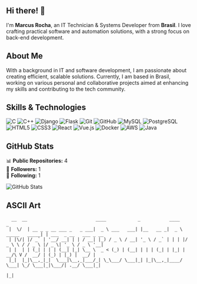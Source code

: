 ## Hi there! 👋

I'm **Marcus Rocha**, an IT Technician & Systems Developer from **Brasil**. I love crafting practical software and automation solutions, with a strong focus on back-end development.

## About Me

With a background in IT and software development, I am passionate about creating efficient, scalable solutions. Currently, I am based in Brasil, working on various personal and collaborative projects aimed at enhancing my skills and contributing to the tech community.

## Skills & Technologies

![C](https://img.shields.io/badge/-C-05122A?style=flat&logo=c&logoColor=white) 
![C++](https://img.shields.io/badge/-C++-00599C?style=flat&logo=c%2B%2B&logoColor=white) 
![Django](https://img.shields.io/badge/-Django-092E20?style=flat&logo=django&logoColor=white) 
![Flask](https://img.shields.io/badge/-Flask-000000?style=flat&logo=flask&logoColor=white) 
![Git](https://img.shields.io/badge/-Git-F05032?style=flat&logo=git&logoColor=white) 
![GitHub](https://img.shields.io/badge/-GitHub-181717?style=flat&logo=github&logoColor=white) 
![MySQL](https://img.shields.io/badge/-MySQL-4479A1?style=flat&logo=mysql&logoColor=white) 
![PostgreSQL](https://img.shields.io/badge/-PostgreSQL-316192?style=flat&logo=postgresql&logoColor=white) 
![HTML5](https://img.shields.io/badge/-HTML5-E34F26?style=flat&logo=html5&logoColor=white) 
![CSS3](https://img.shields.io/badge/-CSS3-1572B6?style=flat&logo=css3&logoColor=white) 
![React](https://img.shields.io/badge/-React-61DAFB?style=flat&logo=react&logoColor=black) 
![Vue.js](https://img.shields.io/badge/-Vue.js-4FC08D?style=flat&logo=vue.js&logoColor=white) 
![Docker](https://img.shields.io/badge/-Docker-2496ED?style=flat&logo=docker&logoColor=white) 
![AWS](https://img.shields.io/badge/-AWS-232F3E?style=flat&logo=amazon-aws&logoColor=white) 
![Java](https://img.shields.io/badge/-Java-007396?style=flat&logo=java&logoColor=white)

## GitHub Stats

📊 **Public Repositories:** 4  
👥 **Followers:** 1  
👤 **Following:** 1  

![GitHub Stats](https://github-readme-stats.vercel.app/api?username=MarcusRochaDeveloper&show_icons=true&theme=radical)


## ASCII Art

```
  __  __                          ____            _           ____                 _                       
 |  \/  | __ _ _ __ ___ _   _ ___|  _ \ ___   ___| |__   __ _|  _ \  _____   _____| | ___  _ __   ___ _ __ 
 | |\/| |/ _` | '__/ __| | | / __| |_) / _ \ / __| '_ \ / _` | | | |/ _ \ \ / / _ \ |/ _ \| '_ \ / _ \ '__|
 | |  | | (_| | | | (__| |_| \__ \  _ < (_) | (__| | | | (_| | |_| |  __/\ V /  __/ | (_) | |_) |  __/ |   
 |_|  |_|\__,_|_|  \___|\__,_|___/_| \_\___/ \___|_| |_|\__,_|____/ \___| \_/ \___|_|\___/| .__/ \___|_|   
                                                                                          |_|              
```
